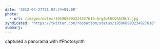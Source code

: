 ```yaml
---
date: '2012-04-27T21:04:44+01:00'
photo:
  - url: /images/notes/195968993234927616-Arg4wtUCQAACHLY.jpg
syndicated: 'https://twitter.com/roobottom/status/195968993234927616'
summary: ''
---
```

captured a panorama with #Photosynth 
